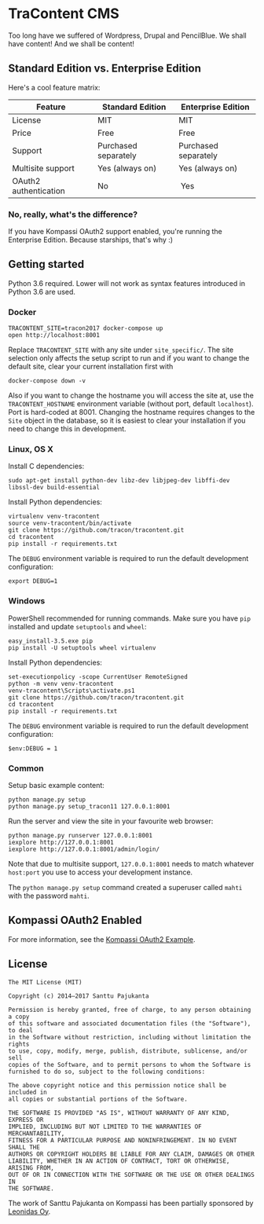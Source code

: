 # TraContent CMS

Too long have we suffered of Wordpress, Drupal and PencilBlue. We shall have content! And we shall be content!

## Standard Edition vs. Enterprise Edition

Here's a cool feature matrix:

| Feature | Standard Edition | Enterprise Edition |
|---------|------------------|--------------------|
| License | MIT | MIT |
| Price | Free | Free |
| Support | Purchased separately | Purchased separately |
| Multisite support | Yes (always on) | Yes (always on) |
| OAuth2 authentication | No | Yes |

### No, really, what's the difference?

If you have Kompassi OAuth2 support enabled, you're running the Enterprise Edition. Because starships, that's why :)

## Getting started

Python 3.6 required. Lower will not work as syntax features introduced in Python 3.6 are used.

### Docker

    TRACONTENT_SITE=tracon2017 docker-compose up
    open http://localhost:8001

Replace `TRACONTENT_SITE` with any site under `site_specific/`. The site selection only affects the setup script to run and if you want to change the default site, clear your current installation first with

    docker-compose down -v

Also if you want to change the hostname you will access the site at, use the `TRACONTENT_HOSTNAME` environment variable (without port, default `localhost`). Port is hard-coded at 8001. Changing the hostname requires changes to the `Site` object in the database, so it is easiest to clear your installation if you need to change this in development.

### Linux, OS X

Install C dependencies:

    sudo apt-get install python-dev libz-dev libjpeg-dev libffi-dev libssl-dev build-essential

Install Python dependencies:

    virtualenv venv-tracontent
    source venv-tracontent/bin/activate
    git clone https://github.com/tracon/tracontent.git
    cd tracontent
    pip install -r requirements.txt

The `DEBUG` environment variable is required to run the default development configuration:

    export DEBUG=1

### Windows

PowerShell recommended for running commands. Make sure you have `pip` installed and update `setuptools` and `wheel`:

    easy_install-3.5.exe pip
    pip install -U setuptools wheel virtualenv

Install Python dependencies:

    set-executionpolicy -scope CurrentUser RemoteSigned
    python -m venv venv-tracontent
    venv-tracontent\Scripts\activate.ps1
    git clone https://github.com/tracon/tracontent.git
    cd tracontent
    pip install -r requirements.txt

The `DEBUG` environment variable is required to run the default development configuration:

    $env:DEBUG = 1

### Common

Setup basic example content:

    python manage.py setup
    python manage.py setup_tracon11 127.0.0.1:8001

Run the server and view the site in your favourite web browser:

    python manage.py runserver 127.0.0.1:8001
    iexplore http://127.0.0.1:8001
    iexplore http://127.0.0.1:8001/admin/login/

Note that due to multisite support, `127.0.0.1:8001` needs to match whatever `host:port` you use to access your development instance.

The `python manage.py setup` command created a superuser called `mahti` with the password `mahti`.

## Kompassi OAuth2 Enabled

For more information, see the [Kompassi OAuth2 Example](/tracon/kompassi-oauth2-example).

## License

    The MIT License (MIT)

    Copyright (c) 2014–2017 Santtu Pajukanta

    Permission is hereby granted, free of charge, to any person obtaining a copy
    of this software and associated documentation files (the "Software"), to deal
    in the Software without restriction, including without limitation the rights
    to use, copy, modify, merge, publish, distribute, sublicense, and/or sell
    copies of the Software, and to permit persons to whom the Software is
    furnished to do so, subject to the following conditions:

    The above copyright notice and this permission notice shall be included in
    all copies or substantial portions of the Software.

    THE SOFTWARE IS PROVIDED "AS IS", WITHOUT WARRANTY OF ANY KIND, EXPRESS OR
    IMPLIED, INCLUDING BUT NOT LIMITED TO THE WARRANTIES OF MERCHANTABILITY,
    FITNESS FOR A PARTICULAR PURPOSE AND NONINFRINGEMENT. IN NO EVENT SHALL THE
    AUTHORS OR COPYRIGHT HOLDERS BE LIABLE FOR ANY CLAIM, DAMAGES OR OTHER
    LIABILITY, WHETHER IN AN ACTION OF CONTRACT, TORT OR OTHERWISE, ARISING FROM,
    OUT OF OR IN CONNECTION WITH THE SOFTWARE OR THE USE OR OTHER DEALINGS IN
    THE SOFTWARE.

The work of Santtu Pajukanta on Kompassi has been partially sponsored by [Leonidas Oy](https://leonidasoy.fi/opensource).
